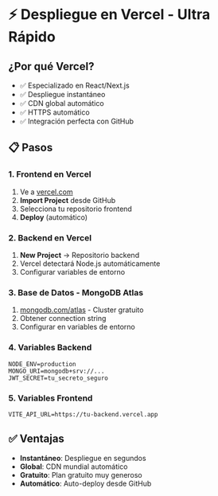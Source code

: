 # ⚡ Despliegue en Vercel - Ultra Rápido

## ¿Por qué Vercel?
- ✅ Especializado en React/Next.js
- ✅ Despliegue instantáneo
- ✅ CDN global automático
- ✅ HTTPS automático
- ✅ Integración perfecta con GitHub

## 📋 Pasos

### 1. Frontend en Vercel
1. Ve a [vercel.com](https://vercel.com)
2. **Import Project** desde GitHub
3. Selecciona tu repositorio frontend
4. **Deploy** (automático)

### 2. Backend en Vercel
1. **New Project** → Repositorio backend
2. Vercel detectará Node.js automáticamente
3. Configurar variables de entorno

### 3. Base de Datos - MongoDB Atlas
1. [mongodb.com/atlas](https://mongodb.com/atlas) - Cluster gratuito
2. Obtener connection string
3. Configurar en variables de entorno

### 4. Variables Backend
```env
NODE_ENV=production
MONGO_URI=mongodb+srv://...
JWT_SECRET=tu_secreto_seguro
```

### 5. Variables Frontend
```env
VITE_API_URL=https://tu-backend.vercel.app
```

## ✅ Ventajas
- **Instantáneo**: Despliegue en segundos
- **Global**: CDN mundial automático
- **Gratuito**: Plan gratuito muy generoso
- **Automático**: Auto-deploy desde GitHub